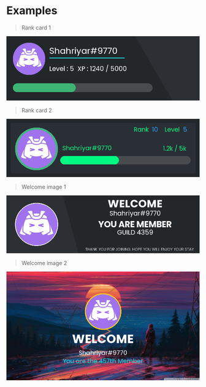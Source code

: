 # Examples

> Rank card 1 

![Rank card 1](outputs/rank_card1.png)

> Rank card 2 

![Rank card 1](outputs/rank_card2.png)

> Welcome image 1 

![Rank card 1](outputs/welcome_image1.png)

> Welcome image 2

![Rank card 1](outputs/welcome_image2.png)
